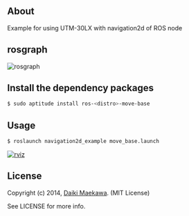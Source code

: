 ## About

Example for using UTM-30LX with navigation2d of ROS node

## rosgraph

![rosgraph](http://daikimaekawa.github.io/images/navigation/rosgraph.png)

## Install the dependency packages

```sh
$ sudo aptitude install ros-<distro>-move-base
```

## Usage

```sh
$ roslaunch navigation2d_example move_base.launch
```    
    
[![rviz](http://img.youtube.com/vi/c68E9-21fkw/0.jpg)](https://www.youtube.com/watch?v=c68E9-21fkw)    
    
## License

Copyright (c) 2014, [Daiki Maekawa](http://daikimaekawa.strikingly.com/). (MIT License)

See LICENSE for more info.
